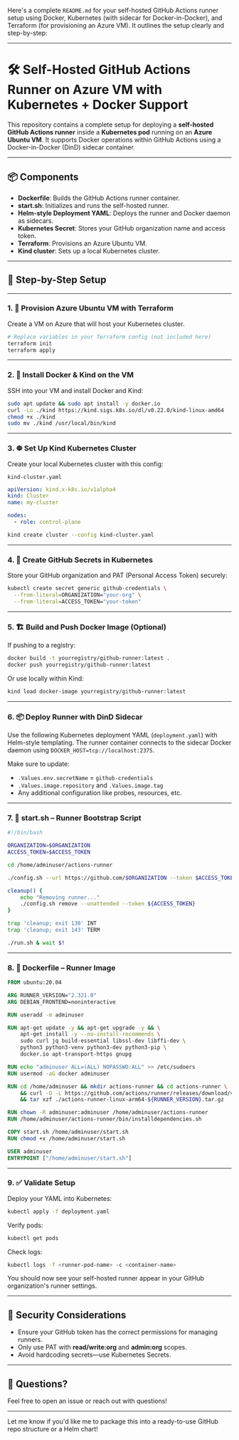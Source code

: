 Here's a complete `README.md` for your self-hosted GitHub Actions runner setup using Docker, Kubernetes (with sidecar for Docker-in-Docker), and Terraform (for provisioning an Azure VM). It outlines the setup clearly and step-by-step:

---

# 🛠️ Self-Hosted GitHub Actions Runner on Azure VM with Kubernetes + Docker Support

This repository contains a complete setup for deploying a **self-hosted GitHub Actions runner** inside a **Kubernetes pod** running on an **Azure Ubuntu VM**. It supports Docker operations within GitHub Actions using a Docker-in-Docker (DinD) sidecar container.

---

## 📦 Components

- **Dockerfile**: Builds the GitHub Actions runner container.
- **start.sh**: Initializes and runs the self-hosted runner.
- **Helm-style Deployment YAML**: Deploys the runner and Docker daemon as sidecars.
- **Kubernetes Secret**: Stores your GitHub organization name and access token.
- **Terraform**: Provisions an Azure Ubuntu VM.
- **Kind cluster**: Sets up a local Kubernetes cluster.

---

## 🚀 Step-by-Step Setup

---

### 1. 🔧 Provision Azure Ubuntu VM with Terraform

Create a VM on Azure that will host your Kubernetes cluster.

```bash
# Replace variables in your Terraform config (not included here)
terraform init
terraform apply
```

---

### 2. 🐳 Install Docker & Kind on the VM

SSH into your VM and install Docker and Kind:

```bash
sudo apt update && sudo apt install -y docker.io
curl -Lo ./kind https://kind.sigs.k8s.io/dl/v0.22.0/kind-linux-amd64
chmod +x ./kind
sudo mv ./kind /usr/local/bin/kind
```

---

### 3. ☸️ Set Up Kind Kubernetes Cluster

Create your local Kubernetes cluster with this config:

`kind-cluster.yaml`
```yaml
apiVersion: kind.x-k8s.io/v1alpha4
kind: Cluster
name: my-cluster

nodes:
  - role: control-plane
```

```bash
kind create cluster --config kind-cluster.yaml
```

---

### 4. 🐙 Create GitHub Secrets in Kubernetes

Store your GitHub organization and PAT (Personal Access Token) securely:

```bash
kubectl create secret generic github-credentials \
  --from-literal=ORGANIZATION="your-org" \
  --from-literal=ACCESS_TOKEN="your-token"
```

---

### 5. 🏗️ Build and Push Docker Image (Optional)

If pushing to a registry:

```bash
docker build -t yourregistry/github-runner:latest .
docker push yourregistry/github-runner:latest
```

Or use locally within Kind:

```bash
kind load docker-image yourregistry/github-runner:latest
```

---

### 6. 📦 Deploy Runner with DinD Sidecar

Use the following Kubernetes deployment YAML (`deployment.yaml`) with Helm-style templating. The runner container connects to the sidecar Docker daemon using `DOCKER_HOST=tcp://localhost:2375`.

Make sure to update:

- `.Values.env.secretName` = `github-credentials`
- `.Values.image.repository` and `.Values.image.tag`
- Any additional configuration like probes, resources, etc.

---

### 7. 🔄 start.sh – Runner Bootstrap Script

```bash
#!/bin/bash

ORGANIZATION=$ORGANIZATION
ACCESS_TOKEN=$ACCESS_TOKEN

cd /home/adminuser/actions-runner

./config.sh --url https://github.com/$ORGANIZATION --token $ACCESS_TOKEN

cleanup() {
    echo "Removing runner..."
    ./config.sh remove --unattended --token ${ACCESS_TOKEN}
}

trap 'cleanup; exit 130' INT
trap 'cleanup; exit 143' TERM

./run.sh & wait $!
```

---

### 8. 🐳 Dockerfile – Runner Image

```Dockerfile
FROM ubuntu:20.04

ARG RUNNER_VERSION="2.321.0"
ARG DEBIAN_FRONTEND=noninteractive

RUN useradd -m adminuser

RUN apt-get update -y && apt-get upgrade -y && \
    apt-get install -y --no-install-recommends \
    sudo curl jq build-essential libssl-dev libffi-dev \
    python3 python3-venv python3-dev python3-pip \
    docker.io apt-transport-https gnupg

RUN echo "adminuser ALL=(ALL) NOPASSWD:ALL" >> /etc/sudoers
RUN usermod -aG docker adminuser

RUN cd /home/adminuser && mkdir actions-runner && cd actions-runner \
    && curl -O -L https://github.com/actions/runner/releases/download/v${RUNNER_VERSION}/actions-runner-linux-arm64-${RUNNER_VERSION}.tar.gz \
    && tar xzf ./actions-runner-linux-arm64-${RUNNER_VERSION}.tar.gz

RUN chown -R adminuser:adminuser /home/adminuser/actions-runner
RUN /home/adminuser/actions-runner/bin/installdependencies.sh

COPY start.sh /home/adminuser/start.sh
RUN chmod +x /home/adminuser/start.sh

USER adminuser
ENTRYPOINT ["/home/adminuser/start.sh"]
```

---

### 9. ✅ Validate Setup

Deploy your YAML into Kubernetes:

```bash
kubectl apply -f deployment.yaml
```

Verify pods:

```bash
kubectl get pods
```

Check logs:

```bash
kubectl logs -f <runner-pod-name> -c <container-name>
```

You should now see your self-hosted runner appear in your GitHub organization's runner settings.

---

## 🔐 Security Considerations

- Ensure your GitHub token has the correct permissions for managing runners.
- Only use PAT with **read/write:org** and **admin:org** scopes.
- Avoid hardcoding secrets—use Kubernetes Secrets.

---

## 💬 Questions?

Feel free to open an issue or reach out with questions!

---

Let me know if you'd like me to package this into a ready-to-use GitHub repo structure or a Helm chart!
